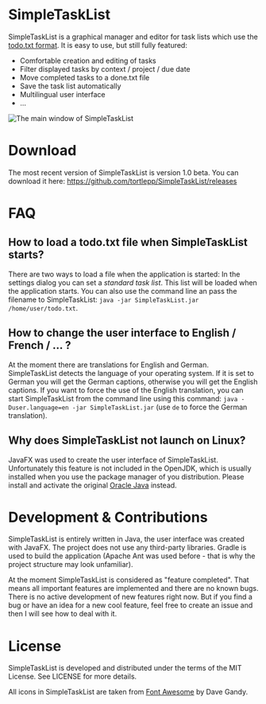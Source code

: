 SimpleTaskList
==============

SimpleTaskList is a graphical manager and editor for task lists which use the [todo.txt format](http://todotxt.com). It is easy to use, but still fully featured:

* Comfortable creation and editing of tasks 
* Filter displayed tasks by context / project / due date
* Move completed tasks to a done.txt file
* Save the task list automatically
* Multilingual user interface
* ...

![The main window of SimpleTaskList](https://tortlepp.github.io/SimpleTaskList/SimpleTaskList.png)


Download
========
The most recent version of SimpleTaskList is version 1.0 beta. You can download it here: https://github.com/tortlepp/SimpleTaskList/releases


FAQ
===

How to load a todo.txt file when SimpleTaskList starts?
-------------------------------------------------------
There are two ways to load a file when the application is started: In the settings dialog you can set a *standard task list*. This list will be loaded when the application starts. You can also use the command line an pass the filename to SimpleTaskList: `java -jar SimpleTaskList.jar /home/user/todo.txt`.

How to change the user interface to English / French / ... ?
------------------------------------------------------------
At the moment there are translations for English and German. SimpleTaskList detects the language of your operating system. If it is set to German you will get the German captions, otherwise you will get the English captions. If you want to force the use of the English translation, you can start SimpleTaskList from the command line using this command: `java -Duser.language=en -jar SimpleTaskList.jar` (use `de` to force the German translation).

Why does SimpleTaskList not launch on Linux?
--------------------------------------------
JavaFX was used to create the user interface of SimpleTaskList. Unfortunately this feature is not included in the OpenJDK, which is usually installed when you use the package manager of you distribution. Please install and activate the original [Oracle Java](http://www.oracle.com/technetwork/java/javase/downloads/index.html) instead.


Development & Contributions
===========================
SimpleTaskList is entirely written in Java, the user interface was created with JavaFX. The project does not use any third-party libraries. Gradle is used to build the application (Apache Ant was used before - that is why the project structure may look unfamiliar).

At the moment SimpleTaskList is considered as "feature completed". That means all important features are implemented and there are no known bugs. There is no active development of new features right now. But if you find a bug or have an idea for a new cool feature, feel free to create an issue and then I will see how to deal with it.


License
=======

SimpleTaskList is developed and distributed under the terms of the MIT License. See LICENSE for more details.

All icons in SimpleTaskList are taken from [Font Awesome](http://fontawesome.io) by Dave Gandy.
